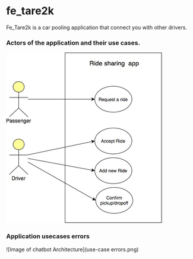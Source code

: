 # fe_tare2k

Fe_Tare2k is a car pooling application that connect you with other drivers. 


### Actors of the application and their use cases.
![Image of chatbot Architecture](ride-sharing-app-use-case-architecture.jpg)


### Application usecases errors
![Image of chatbot Architecture](use-case errors.png)

